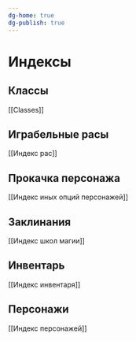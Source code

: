 ```yaml
---
dg-home: true
dg-publish: true
---
```

# Индексы 
## Классы

[[Classes]]

## Играбельные расы

[[Индекс рас]]

## Прокачка персонажа

[[Индекс иных опций персонажей]]

## Заклинания

[[Индекс школ магии]]

## Инвентарь

[[Индекс инвентаря]]

## Персонажи

[[Индекс персонажей]]